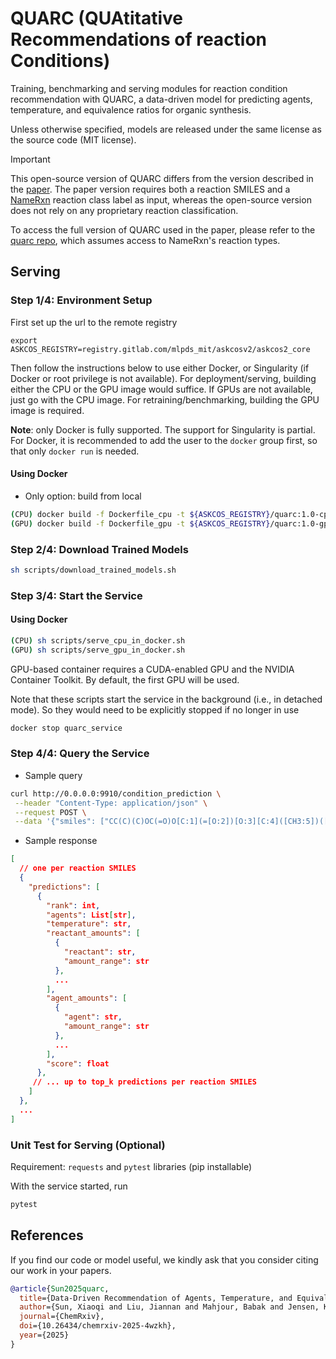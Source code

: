 # QUARC (QUAtitative Recommendations of reaction Conditions)

Training, benchmarking and serving modules for reaction condition recommendation with QUARC, a data-driven model for predicting agents, temperature, and equivalence ratios for organic synthesis.

Unless otherwise specified, models are released under the same license as the source code (MIT license).

> [!IMPORTANT]
> This open-source version of QUARC differs from the version described in the [paper](https://chemrxiv.org/engage/chemrxiv/article-details/686809c0c1cb1ecda020efc1). The paper version requires both a reaction SMILES and a [NameRxn](https://www.nextmovesoftware.com/namerxn.html) reaction class label as input, whereas the open-source version does not rely on any proprietary reaction classification.
>
> To access the full version of QUARC used in the paper, please refer to the [quarc repo](https://github.com/coleygroup/quarc), which assumes access to NameRxn's reaction types.

## Serving

### Step 1/4: Environment Setup

First set up the url to the remote registry

```
export ASKCOS_REGISTRY=registry.gitlab.com/mlpds_mit/askcosv2/askcos2_core
```

Then follow the instructions below to use either Docker, or Singularity (if Docker or root privilege is not available). For deployment/serving, building either the CPU or the GPU image would suffice. If GPUs are not available, just go with the CPU image. For retraining/benchmarking, building the GPU image is required.

**Note**: only Docker is fully supported. The support for Singularity is partial. For Docker, it is recommended to add the user to the `docker` group first, so that only `docker run` is needed.

#### Using Docker

- Only option: build from local

```bash
(CPU) docker build -f Dockerfile_cpu -t ${ASKCOS_REGISTRY}/quarc:1.0-cpu .
(GPU) docker build -f Dockerfile_gpu -t ${ASKCOS_REGISTRY}/quarc:1.0-gpu .
```

### Step 2/4: Download Trained Models

```bash
sh scripts/download_trained_models.sh
```

### Step 3/4: Start the Service

#### Using Docker

```bash
(CPU) sh scripts/serve_cpu_in_docker.sh
(GPU) sh scripts/serve_gpu_in_docker.sh
```

GPU-based container requires a CUDA-enabled GPU and the NVIDIA Container Toolkit. By default, the first GPU will be used.

Note that these scripts start the service in the background (i.e., in detached mode). So they would need to be explicitly stopped if no longer in use

```bash
docker stop quarc_service
```

### Step 4/4: Query the Service

- Sample query

```bash
curl http://0.0.0.0:9910/condition_prediction \
 --header "Content-Type: application/json" \
 --request POST \
 --data '{"smiles": ["CC(C)(C)OC(=O)O[C:1](=[O:2])[O:3][C:4]([CH3:5])([CH3:6])[CH3:7].[CH3:8][c:9]1[cH:10][c:11]([nH:12][cH:13]1)[CH:14]=[O:15]>CN(C)c1ccncc1.CC#N>[CH3:5][C:4]([CH3:6])([CH3:7])[O:3][C:1](=[O:2])[n:12]1[cH:13][c:9]([cH:10][c:11]1[CH:14]=[O:15])[CH3:8]"], "top_k": 3}'
```

- Sample response

```json
[
  // one per reaction SMILES
  {
    "predictions": [
      {
        "rank": int,
        "agents": List[str],
        "temperature": str,
        "reactant_amounts": [
          {
            "reactant": str,
            "amount_range": str
          },
          ...
        ],
        "agent_amounts": [
          {
            "agent": str,
            "amount_range": str
          },
          ...
        ],
        "score": float
      },
     // ... up to top_k predictions per reaction SMILES
    ]
  },
  ...
]
```

### Unit Test for Serving (Optional)

Requirement: `requests` and `pytest` libraries (pip installable)

With the service started, run

```bash
pytest
```

<!-- ## Retraining and benchmarking (GPU Required)

The full version of quarc relies on density values from Pistachio's proprietary web app to convert volume into molar amounts. Since these values cannot be shared, this open-source version uses a manually curated density file built from publicly avaliable sources (e.g., PubChem, NIST). We provide this density file for users wishing to preprocess and retrain models.

> [!Note]
> While the pretrained open-source model was originally trained with Pistachio-provided densities, users retraining from scratch should expect slightly different behavior when using the open-source densities we supply.

### Step 1/4: Environment Setup

Follow the instructions in Step 1/4 in the Serving section to build the GPU docker image. It should have the name `${QUARC_REGISTRY}/quarc:1.0-gpu`

Note: the Docker needs to be rebuilt before running whenever there is any change in code.

### Step 2/4: Data Preparation

Note that the preprocessing stage requires open-source reaction classification (no proprietary NameRxn needed). Various reaction classification tools are available in the community including RDKit reaction fingerprints.

- Option 1: provide pre-split reaction data

Prepare the raw .csv files for train, validation and test. The required columns are "rxn_smiles" and "conditions" (containing agent SMILES, temperature, and amounts). This is the typical setting, where the pre-split files are supplied.

You can also include other columns in the .csv files, which will all be saved during preprocessing (in `reactions.processed.json.gz`).

- Option 2: provide unsplit reaction data

It is also possible to supply a single .csv file containing all reactions and let the preprocessing engine handle the splitting. In this case, by default, reactions with failed condition extraction will be filtered out, after which the remaining reactions will be deduplicated, split into train/val/test splits.

### Step 3/4: Path Configuration

- Case 1: if pre-split reaction data is provided

Configure the environment variables in `./scripts/benchmark_in_docker_presplit.sh`, especially the paths, to point to the _absolute_ paths of raw files and desired output paths.

```

# benchmark_in_docker_presplit.sh

...
export DATA_NAME="my_new_reactions"
export TRAIN_FILE=$PWD/new_data/raw_train.csv
export VAL_FILE=$PWD/new_data/raw_val.csv
export TEST_FILE=$PWD/new_data/raw_test.csv
...

```

- Case 2: if unsplit reaction data is provided

Configure the environment variables in `./scripts/benchmark_in_docker_unsplit.sh`, especially the paths, to point to the _absolute_ paths of the raw file and desired output paths.

```

# benchmark_in_docker_unsplit.sh

...
export DATA_NAME="my_new_reactions"
export ALL_REACTION_FILE=$PWD/new_data/all_reactions.csv
...

```

the default train/val/test ratio is 98:1:1, which can be adjusted too. For example, if you want to use most of the data for training and very little for validation or testing,

```

# benchmark_in_docker_unsplit.sh

...
bash scripts/preprocess_in_docker.sh --split_ratio 99:1:0
bash scripts/train_in_docker.sh
bash scripts/predict_in_docker.sh

```

### Step 4/4: Training and Benchmarking

Run benchmarking on a machine with GPU using

```

sh scripts/benchmark_in_docker_presplit.sh

```

for pre-split data, or

```

sh scripts/benchmark_in_docker_unsplit.sh

```

for unsplit data. This will run the preprocessing, training and predicting for the QUARC model with top-n accuracies up to n=10 as the final outputs. Progress and result logs will be saved under `./logs`.

The estimated running times for benchmarking a typical dataset on a 32-core machine with 1 RTX3090 GPU are

- Preprocessing: ~20 mins
- Training: ~2 hours (4 stages)
- Testing: ~10 mins

The training parameters typically do not need to be adjusted, especially on larger datasets with more than 10,000 reactions. We leave it up to the user to adjust the training parameters in `scripts/train_in_docker.sh`, if you know what you are doing. -->

<!-- ## Converting Trained Model into Servable Archive (Optional)

If you want to create servable model archives from own checkpoints (e.g., trained on different datasets),
please refer to the archiving scripts (`scripts/archive_in_docker.sh`).
Change the arguments accordingly in the script before running.
It's mostly bookkeeping by replacing the data name and/or checkpoint paths; the script should be self-explanatory. Then execute the scripts with

```

sh scripts/archive_in_docker.sh

```

The servable model archive (.mar) will be generated under `./mars`. Serving newly archived models is straightforward; simply replace the `--models` args in `scripts/serve_{cpu,gpu}_in_{docker,singularity}.sh`

with the new model name and the .mar archive. The `--models` flag for torchserve can also take multiple arguments to serve multiple model archives concurrently. -->

## References

If you find our code or model useful, we kindly ask that you consider citing our work in your papers.

```bibtex
@article{Sun2025quarc,
  title={Data-Driven Recommendation of Agents, Temperature, and Equivalence Ratios for Organic Synthesis},
  author={Sun, Xiaoqi and Liu, Jiannan and Mahjour, Babak and Jensen, Klavs F and Coley, Connor W},
  journal={ChemRxiv},
  doi={10.26434/chemrxiv-2025-4wzkh},
  year={2025}
}
```
